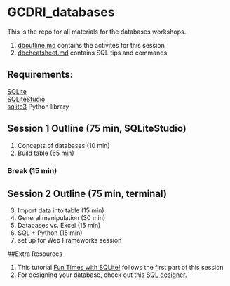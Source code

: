 # GCDRI_databases

This is the repo for all materials for the databases workshops.

1. [dboutline.md](https://github.com/GCDigitalFellows/GCDRI_databases/blob/master/dboutline.md) contains the activites for this session
2. [dbcheatsheet.md](https://github.com/GCDigitalFellows/GCDRI_databases/blob/master/dbcheatsheet.md) contains SQL tips and commands  

## Requirements:
[SQLite](https://www.sqlite.org/)  
[SQLiteStudio](http://sqlitestudio.pl/)  
[sqlite3](https://docs.python.org/2/library/sqlite3.html) Python library

## Session 1 Outline (75 min, SQLiteStudio)
1. Concepts of databases (10 min)
2. Build table (65 min)

### Break (15 min)

## Session 2 Outline (75 min, terminal)
3. Import data into table (15 min)
4. General manipulation (30 min)
5. Databases vs. Excel (15 min)
6. SQL + Python (15 min)
  1. set up for Web Frameworks session

##Extra Resources  
1. This tutorial [Fun Times with SQLite!](https://digitalfellows.commons.gc.cuny.edu/2016/04/08/fun-times-with-sqlite-or-a-beginners-tutorial-to-data-management-and-databases-with-sql/) follows the first part of this session  
2. For designing your database, check out this [SQL designer](http://ondras.zarovi.cz/sql/demo/).